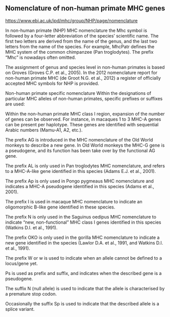 ## Nomenclature of non-human primate MHC genes

https://www.ebi.ac.uk/ipd/mhc/group/NHP/page/nomenclature

In non-human primate (NHP) MHC nomenclature the Mhc symbol is followed by a four-letter abbreviation of the species’ scientific name. The first two letters are derived from the name of the genus, and the last two letters from the name of the species. For example, MhcPatr defines the MHC system of the common chimpanzee (Pan troglodytes). The prefix “Mhc” is nowadays often omitted.

The assignment of genus and species level in non-human primates is based on Groves (Groves C.P. et al., 2005). In the 2012 nomenclature report for non-human primate MHC (de Groot N.G. et al., 2012) a register of officially accepted MHC symbols for NHP is provided.

Non-human primate specific nomenclature
Within the designations of particular MHC alleles of non-human primates, specific prefixes or suffixes are used:

Within the non-human primate MHC class I region, expansion of the number of genes can be observed. For instance, in macaques 1 to 3 MHC-A genes can be present per haplotype. These genes are identified with sequential Arabic numbers (Mamu-A1, A2, etc.).

The prefix AG is introduced in the MHC nomenclature of the Old World monkeys to describe a new gene. In Old World monkeys the MHC-G gene is a pseudogene, and its function has been take over by the functional AG gene.

The prefix AL is only used in Pan troglodytes MHC nomenclature, and refers to a MHC-A-like gene identified in this species (Adams E.J. et al., 2001).

The prefix Ap is only used in Pongo pygmeaus MHC nomenclature and indicates a MHC-A pseudogene identified in this species (Adams et al., 2001).

The prefix I is used in macaque MHC nomenclature to indicate an oligomorphic B-like gene identified in these species.

The prefix N is only used in the Saguinus oedipus MHC nomenclature to indicate “new, non-functional” MHC class I genes identified in this species (Watkins D.I. et al., 1991).

The prefix OKO is only used in the gorilla MHC nomenclature to indicate a new gene identified in the species (Lawlor D.A. et al., 1991, and Watkins D.I. et al., 1991).

The prefix W or w is used to indicate when an allele cannot be defined to a locus/gene yet.

Ps is used as prefix and suffix, and indicates when the described gene is a pseudogene.

The suffix N (null allele) is used to indicate that the allele is characterised by a premature stop codon.

Occasionally the suffix Sp is used to indicate that the described allele is a splice variant.